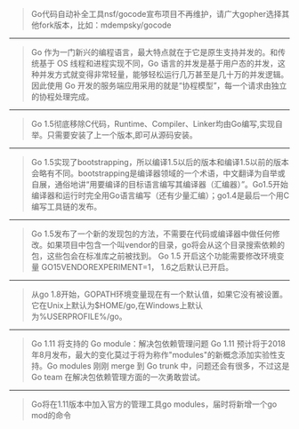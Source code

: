 > Go代码自动补全工具nsf/gocode宣布项目不再维护，请广大gopher选择其他fork版本，比如：mdempsky/gocode

---

> Go 作为一门新兴的编程语言，最大特点就在于它是原生支持并发的。和传统基于 OS 线程和进程实现不同，Go 语言的并发是基于用户态的并发，这种并发方式就变得非常轻量，能够轻松运行几万甚至是几十万的并发逻辑。因此使用 Go 开发的服务端应用采用的就是“协程模型”，每一个请求由独立的协程处理完成。

---

> Go 1.5彻底移除C代码，Runtime、Compiler、Linker均由Go编写,实现自举。只需要安装了上一个版本,即可从源码安装。

---

> Go 1.5实现了bootstrapping，所以编译1.5以后的版本和编译1.5以前的版本会略有不同。bootstrapping是编译器领域的一个术语，中文翻译为自举或自展，通俗地讲“用要编译的目标语言编写其编译器（汇编器）”。Go1.5开始编译器和运行时完全用Go语言编写（还有少量汇编）；go1.4是最后一个用C编写工具链的发布。

---

> Go 1.5发布了一个新的发现包的方法，不需要在代码或编译器中做任何修改。如果项目中包含一个叫vendor的目录，go将会从这个目录搜索依赖的包，这些包会在标准库之前被找到。
Go 1.5 开启这个功能需要修改环境变量 GO15VENDOREXPERIMENT=1， 1.6之后默认已开启。

---

> 从go 1.8开始，GOPATH环境变量现在有一个默认值，如果它没有被设置。 它在Unix上默认为$HOME/go,在Windows上默认为%USERPROFILE%/go。

---

> Go 1.11 将支持的 Go module：解决包依赖管理问题
Go 1.11 预计将于2018年8月发布，最大的变化莫过于将为称作"modules"的新概念添加实验性支持。Go modules 刚刚 merge 到 Go trunk 中，问题还会有很多，不过这是 Go team 在解决包依赖管理方面的一次勇敢尝试。

---

> Go将在1.11版本中加入官方的管理工具go modules，届时将新增一个go mod的命令